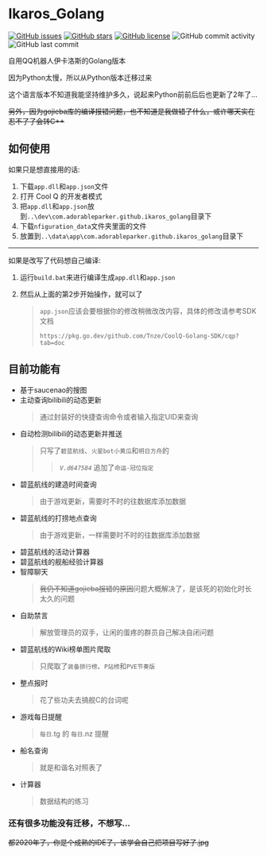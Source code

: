 # Ikaros_Golang #

[![GitHub issues](https://img.shields.io/github/issues/AdorableParker/Ikaros_Golang?style=plastic)](https://github.com/AdorableParker/Ikaros_Golang/issues)
[![GitHub stars](https://img.shields.io/github/stars/AdorableParker/Ikaros_Golang)](https://github.com/AdorableParker/Ikaros_Golang/stargazers)
[![GitHub license](https://img.shields.io/github/license/AdorableParker/Ikaros__Golang?style=plastic)](https://github.com/AdorableParker/Ikaros_Golang/blob/master/LICENSE)
![GitHub commit activity](https://img.shields.io/github/commit-activity/w/AdorableParker/Ikaros_Golang?style=plastic)
![GitHub last commit](https://img.shields.io/github/last-commit/AdorableParker/Ikaros_Golang?style=plastic)

自用QQ机器人伊卡洛斯的Golang版本

因为Python太慢，所以从Python版本迁移过来

这个语言版本不知道我能坚持维护多久，说起来Python前前后后也更新了2年了...

~~另外，因为gojieba库的编译报错问题，也不知道是我做错了什么，或许哪天实在忍不了了会转C++~~

## 如何使用 ##
如果只是想直接用的话:

1.  下载`app.dll`和`app.json`文件
2.  打开 Cool Q 的开发者模式
3.  把`app.dll`和`app.json`放到`..\dev\com.adorableparker.github.ikaros_golang`目录下
4.  下载`nfiguration_data`文件夹里面的文件
5.  放置到`..\data\app\com.adorableparker.github.ikaros_golang`目录下

---

如果是改写了代码想自己编译:

1.  运行`build.bat`来进行编译生成`app.dll`和`app.json`

2.  然后从上面的第2步开始操作，就可以了

    >   `app.json`应该会要根据你的修改稍微改改内容，具体的修改请参考SDK文档
    >
    >   `https://pkg.go.dev/github.com/Tnze/CoolQ-Golang-SDK/cqp?tab=doc`



## 目前功能有 ##

* 基于saucenao的搜图
* 主动查询bilibili的动态更新
    > 通过封装好的快捷查询命令或者输入指定UID来查询
* 自动检测bilibili的动态更新并推送
    > 只写了`碧蓝航线`、`火星bot小黄瓜`和`明日方舟`的
    >> *`V.d647584`* 追加了`命运-冠位指定`
* 碧蓝航线的建造时间查询
    > 由于游戏更新，需要时不时的往数据库添加数据
* 碧蓝航线的打捞地点查询
    > 由于游戏更新，一样需要时不时的往数据库添加数据
* 碧蓝航线的活动计算器
* 碧蓝航线的舰船经验计算器
* 智障聊天
    > ~~我仍不知道gojieba报错的原因~~问题大概解决了，是该死的初始化时长太久的问题
* 自助禁言
    > 解放管理员的双手，让闲的蛋疼的群员自己解决自闭问题
* 碧蓝航线的Wiki榜单图片爬取
    > 只爬取了`装备排行榜`、`P站榜`和`PVE节奏版`
* 整点报时
    > 花了些功夫去搞舰C的台词呢
* 游戏每日提醒
    > `每日`.tg 的 `每日`.nz 提醒
* 船名查询
    > 就是和谐名对照表了
* 计算器
    > 数据结构的练习

### 还有很多功能没有迁移，不想写... ###
~~都2020年了，你是个成熟的IDE了，该学会自己把项目写好了.jpg~~
